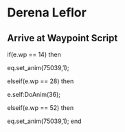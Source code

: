 # Derena Leflor


## Arrive at Waypoint Script

if(e.wp == 14) then


eq.set_anim(75039,1);

elseif(e.wp == 28) then


e.self:DoAnim(36);

elseif(e.wp == 52) then


eq.set_anim(75039,1);
end




